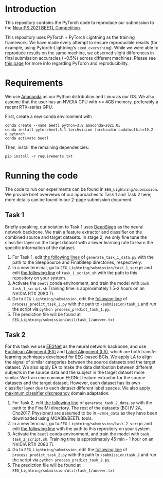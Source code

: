 
# Introduction
This repository contains the PyTorch code to reproduce our submission to the [NeurIPS 2021 BEETL Competition](https://beetl.ai/). 

This repository uses PyTorch + PyTorch Lightning as the training framework. We have made every attempt to ensure reproducible results (for example, using Pytorch-Lightning's ```seed_everything```). While we were able to reproduce results on the same machine, we observed slight differences in final submission accuracies (~0.5%) across different machines. Please see [this page](https://pytorch.org/docs/stable/notes/randomness.html) for more info regarding PyTorch and reproducibility.

# Requirements

We use [Anaconda](https://www.anaconda.com/products/individual) as our Python distribution and Linux as our OS. We also assume that the user has an NVIDIA GPU with >= 4GB memory, preferably a recent RTX-series GPU. 

First, create a new conda environment with 
```
conda create --name beetl python=3.8 anaconda=2021.05
conda install pytorch==1.8.1 torchvision torchaudio cudatoolkit=10.2 -c pytorch
conda activate beetl
```
Then, install the remaining dependencies:
```
pip install -r requirements.txt
``` 

# Running the code

The code to run our experiments can be found in ```EEG_Lightning/submission```. We provide brief overviews of our approaches to Task 1 and Task 2 here; more details can be found in our 2-page submission document. 

## Task 1

Briefly speaking, our solution to Task 1 uses [DeepSleep](https://arxiv.org/abs/1707.03321) as the neural network backbone. We train a feature extractor and classifier on the combined source and target datasets. In stage 2, we only fine tune the classifier layer on the target dataset with a lower learning rate to learn the specific information of the dataset. 

1. For Task 1, edit [the following lines](https://github.com/mcd4874/NeurIPS_competition/blob/main/EEG_Lightning/submission/generate_task_1_data.py#L88-L90) of ```generate_task_1_data.py``` with the path to the SleepSource and FinalSleep directories, respectively.
2.  In a new terminal, go to ```EEG_Lightning/submission/task_1_script``` and edit [the following line](https://github.com/mcd4874/NeurIPS_competition/blob/main/EEG_Lightning/submission/task_1_script/task_1_script.sh#L8) of ```task_1_script.sh``` with the path to this repository on your system.
3. Activate the ```beetl``` conda environment, and train the model with ```bash task_1_script.sh``` Training time is approximately 1.5-2 hours on an NVIDIA RTX 2080 Ti.
4. Go to ```EEG_Lightning/submission```, edit the [following line](https://github.com/mcd4874/NeurIPS_competition/blob/main/EEG_Lightning/submission/process_predict_task_1.py#L26) of ```process_predict_task_1.py``` with the path to ```/submission/task_1``` and run the script via ```python process_predict_task_1.py```.
5. The prediction file will be found at ```EEG_Lightning/submission/util/task_1/answer.txt```

## Task 2

For this task we use [EEGNet](https://iopscience.iop.org/article/10.1088/1741-2552/aace8c) as the neural network backbone, and use [Euclidean Alignment (EA)](https://arxiv.org/pdf/1808.05464.pdf) and [Label Alignment (LA)](https://ieeexplore.ieee.org/document/9034072), which are both transfer learning techniques developed for EEG-based BCIs. We apply LA to align the signal of similar categories between the source datasets and the target dataset. We also apply EA to make the data distribution between different subjects in the source data and the subject in the target dataset more similar. We train one common EEGNet feature extractor for the source datasets and the target dataset. However, each dataset has its own classifier layer due to each dataset different label spaces. We also apply [maximum classifier discrepancy](https://arxiv.org/pdf/1712.02560.pdf) domain adaptation. 

1. For Task 2, edit [the following line](https://github.com/mcd4874/NeurIPS_competition/blob/main/EEG_Lightning/submission/generate_task_2_data.py#L49) of ```generate_task_2_data.py``` with the path to the FinalMI directory. The rest of the datasets (BCI IV 2A, Cho2017, Physionet) are assumed to be in ```~/mne_data``` as they have been downloaded using MOABB/BEETL tools.
2. In a new terminal, go to ```EEG_Lightning/submission/task_2_script``` and edit [the following line](https://github.com/mcd4874/NeurIPS_competition/blob/main/EEG_Lightning/submission/task_2_script/task_2_script.sh#L8) with the path to this repository on your system.
3. Activate the ```beetl``` conda environment, and train the model with ```bash task_2_script.sh```. Training time is approximately 45 min - 1 hour on an NVIDIA RTX 2080 Ti. 
4. Go to ```EEG_Lightning/submission```, edit the [following line](https://github.com/mcd4874/NeurIPS_competition/blob/main/EEG_Lightning/submission/process_predict_task_2.py#L9) of ```process_predict_task_2.py``` with the path to ```/submission/task_2``` and run the script via ```python process_predict_task_2.py```.
5. The prediction file will be found at ```EEG_Lightning/submission/util/task_1/answer.txt```

